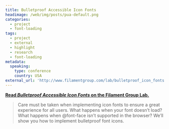 ```yaml
---
title: Bulletproof Accessible Icon Fonts
headimage: /web/img/posts/pua-default.png
categories:
  - project
  - font-loading
tags:
  - project
  - external
  - highlight
  - research
  - font-loading
metadata:
  speaking:
    type: conference
    country: USA
external_url: 'http://www.filamentgroup.com/lab/bulletproof_icon_fonts.html'
---
```


[**Read *Bulletproof Accessible Icon Fonts* on the Filament Group Lab.**](http://www.filamentgroup.com/lab/bulletproof_icon_fonts.html)

> Care must be taken when implementing icon fonts to ensure a great experience for all users. What happens when your font doesn’t load? What happens when @font-face isn’t supported in the browser? We’ll show you how to implement bulletproof font icons.
